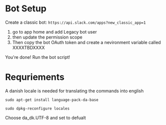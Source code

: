 
# Bot Setup

Create a classic bot: `https://api.slack.com/apps?new_classic_app=1`

1. go to app home and add Legacy bot user
2. then update the permission scope
3. Then copy the bot OAuth token and create a nevironment variable called XXXXTBDXXXX

You're done! Run the bot script!

# Requriements
A danish locale is needed for translating the commands into english

`sudo apt-get install language-pack-da-base`

`sudo dpkg-reconfigure locales`

Choose da_dk.UTF-8 and set to defualt